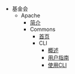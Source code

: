<!-- docs/_sidebar.md -->

* 基金会
  * Apache
    * [简介](apache/apache.md)
    * Commons
      * [首页](apache/commons.md)
      * CLI
        * [概述](apache/cli/overview.md)
        * [用户指南](apache/cli/getting-started.md)
        * [使用CLI](apache/cli/using-cli.md)

